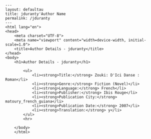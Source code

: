 
    ---
    layout: defaultau
    title: jduranty'Author Name 
    permalink: /jduranty
    ---
    <html lang="en">
    <head>
        <meta charset="UTF-8">
        <meta name="viewport" content="width=device-width, initial-scale=1.0">
        <title>Author Details - jduranty</title>
    </head>
    <body>
        <h1>Author Details - jduranty</h1>
        
            <ul>
                <li><strong>Title:</strong> Zouki: D'Ici Danse : Roman</li>
                <li><strong>Genre:</strong> Fiction (Novel)</li>
                <li><strong>Language:</strong> French</li>
                <li><strong>Publisher:</strong> Ibis Rouge</li>
                <li><strong>Publication City:</strong> matoury_french_guiana</li>
                <li><strong>Publication Date:</strong> 2007</li>
                <li><strong>Translation:</strong> y</li>
            </ul>
            <hr>
            
        </body>
        </html>
        